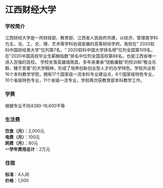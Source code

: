 # 江西财经大学
### 学校简介
江西财经大学是一所财政部、教育部、江西省人民政府共建，以经济、管理类学科为主，法、工、文、理、艺术等学科协调发展的高等财经学府。我校在“ 2020软科中国财经类大学”位列第7名，“ 2020软科中国大学排名榜”位列全国第109名，在“2020中国高校毕业生薪酬指数”排名中位列全国高校第88名，也是江西省唯一进入百强的高校。 学校坐落英雄城南昌，多年来秉承“信敏廉毅”的校训和“敬业乐群、臻于至善”的大学精神，形成了培养创新创业型人才的办学特色。学校共设有16个本科教学学院，拥有17个国家级一流本科专业建设点，6个国家级特色专业，10个省级特色专业，11个省级一流专业，学校两次获教育部本科教学工作。

### 学费
根据专业不同4380-16,600不等

### 生活费
**饮食（月）**：2,000元  
**电费（月）**：100元  
**网费（月）**：80元  
**一学年费用总计**：2万元  

### 住宿
**标准**：4人间  
**价格**：1,000  
